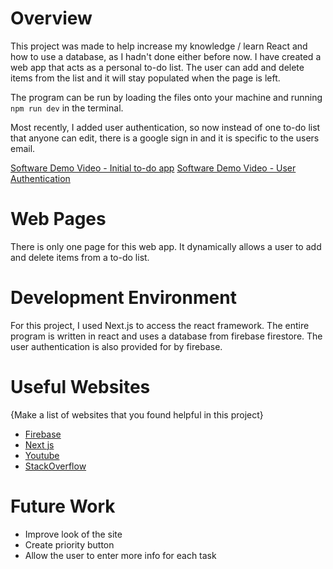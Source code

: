 # Overview


This project was made to help increase my knowledge / learn React and how to use a database, as I hadn't done either before now. I have created a web app that acts as a personal to-do list. The user can add and delete items from the list and it will stay populated when the page is left. 

The program can be run by loading the files onto your machine and running `npm run dev` in the terminal.

Most recently, I added user authentication, so now instead of one to-do list that anyone can edit, there is a google sign in and it is specific to the users email.


[Software Demo Video - Initial to-do app](https://www.youtube.com/watch?v=_GpYTu5xmSQ)
[Software Demo Video - User Authentication](https://youtu.be/Emu9TRJMFho)

# Web Pages

There is only one page for this web app. It dynamically allows a user to add and delete items from a to-do list. 


# Development Environment

For this project, I used Next.js to access the react framework. The entire program is written in react and uses a database from firebase firestore. The user authentication is also provided for by firebase.

# Useful Websites

{Make a list of websites that you found helpful in this project}
* [Firebase](https://firebase.google.com/docs/firestore/manage-data/add-data?hl=en&authuser=0)
* [Next js](https://nextjs.org/)
* [Youtube](https://www.youtube.com/watch?v=zrjybW3UKr8)
* [StackOverflow](https://stackoverflow.com/questions/76748441/implement-user-roles-with-firebase-auth-nextjs)

# Future Work

* Improve look of the site
* Create priority button 
* Allow the user to enter more info for each task